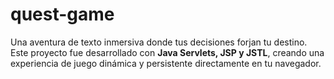 # quest-game
Una aventura de texto inmersiva donde tus decisiones forjan tu destino. Este proyecto fue desarrollado con **Java Servlets, JSP y JSTL**, creando una experiencia de juego dinámica y persistente directamente en tu navegador.

